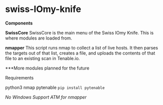 # swiss-IOmy-knife

**Components**

**SwissCore**
SwissCore is the main menu of the Swiss IOmy Knife. This is where modules are loaded from. 

**nmapper**
This script runs nmap to collect a list of live hosts. It then parses the targets out of that list, creates a file, and uploads the contents of that file to an existing scan in Tenable.io.

***More modules planned for the future


Requirements

python3
nmap
pytenable
`pip install pytenable`
  
_No Windows Support ATM for nmapper_
